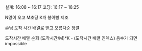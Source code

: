 설계: 16:08 ~ 16:17
코딩: 16:17 ~ 16:25

N명이 오고 M초당 K개 붕어빵 제조

손님 도착 시간 배열로 받고
오름차순 정렬

도착시간 배열 순회
(도착시간/M)*K - (도착시간 배열 인덱스) 음수가 되면 impossible

